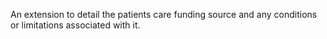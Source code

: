 An extension to detail the patients care funding source and any conditions or limitations associated with it.